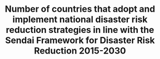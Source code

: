 ---
data_non_statistical: false
date_metadata_updated: February, 2018 (Kali Kong)
goal_meta_link: http://unstats.un.org/sdgs/files/metadata-compilation/Metadata-Goal-1.pdf
graph: binary
graph_title: Has the US established national and local disaster risk reduction strategies?
graph_type: line
has_metadata: false
indicator: 1.5.3
indicator_name: Number of countries that adopt and implement national disaster risk
  reduction strategies in line with the Sendai Framework for Disaster Risk Reduction
  2015-2030
indicator_sort_order: 01-05-03
indicator_variable: disaster_rsk_rdctn
layout: indicator
periodicity: Annual
permalink: /1-5-3/
published: true
reporting_status: complete
sdg_goal: 1
source_active_1: true
source_agency_staff_email_1: Elan_P_Strait@nsc.eop.gov
source_agency_staff_name_1: Elan Strait
source_agency_survey_dataset_1: National Security Council/Executive Office of the
  President
source_notes_1: null
source_title_1: null
source_url_1: https://www.dhs.gov/presidential-policy-directive-8-national-preparedness
target: By 2030, build the resilience of the poor and those in vulnerable situations
  and reduce their exposure and vulnerability to climate-related extreme events and
  other economic, social and environmental shocks and disasters.
target_id: '1.5'
title: Number of countries that adopt and implement national disaster risk reduction
  strategies in line with the Sendai Framework for Disaster Risk Reduction 2015-2030
un_custodial_agency: 'UNISDR (Partnering Agencies: UNEP)'
un_designated_tier: '1'
unit_of_measure: Yes/No
us_method_of_computation: 'US Presidential Policy Directive 8: National Preparedness,
  including the National Preparedness Goal and the National Preparedness System'
variable_description: null
variable_notes: null
---